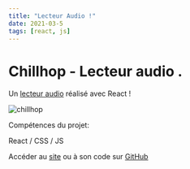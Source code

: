 ```yaml
---
title: "Lecteur Audio !"
date: 2021-03-5
tags: [react, js]
---
```


# Chillhop - Lecteur audio .

Un [lecteur audio](https://chillhop.herokuapp.com/) réalisé avec React !

<img src="{{ site.url }}{{ site.baseurl }}/images/chillhop/music.gif" alt="chillhop">

Compétences du projet:

React / CSS / JS

Accéder au [site](http://chillhop.herokuapp.com/) ou à son code sur [GitHub](https://github.com/MassDo/react-music-player)
